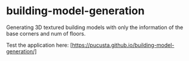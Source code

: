 # building-model-generation
Generating 3D textured building models with only the information of the base corners and num of floors.

Test the application here:
[https://pucusta.github.io/building-model-generation/]
